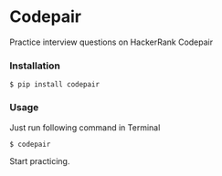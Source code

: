 
# Codepair

Practice interview questions on HackerRank Codepair 


### Installation

``` 
$ pip install codepair
```

### Usage
Just run following command in Terminal

```
$ codepair
```

Start practicing.

